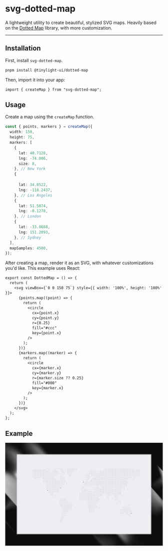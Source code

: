 # svg-dotted-map

A lightweight utility to create beautiful, stylized SVG maps. Heavily based on the [Dotted Map](https://github.com/NTag/dotted-map/tree/main) library, with more customization.

---

## Installation

First, install `svg-dotted-map`.

```bash
pnpm install @tinylight-ui/dotted-map
```

Then, import it into your app:

```tsx
import { createMap } from "svg-dotted-map";
```

## Usage

Create a map using the `createMap` function.

```typescript
const { points, markers } = createMap({
  width: 150,
  height: 75,
  markers: [
    {
      lat: 40.7128,
      lng: -74.006,
      size: 8,
    }, // New York
    {

      lat: 34.0522,
      lng: -118.2437,
    }, // Los Angeles
    {
      lat: 51.5074,
      lng: -0.1278,
    }, // London
    {
      lat: -33.8688,
      lng: 151.2093,
    }, // Sydney
  ],
  mapSamples: 4500,
});
```

After creating a map, render it as an SVG, with whatever customizations you'd like. This example uses React:

```tsx
export const DottedMap = () => {
  return (
    <svg viewBox={`0 0 150 75`} style={{ width: '100%', height: '100%' }}>
      {points.map((point) => {
        return (
          <circle
            cx={point.x}
            cy={point.y}
            r={0.25}
            fill="#ccc"
            key={point.x}
          />
        );
      })}
      {markers.map((marker) => {
        return (
          <circle
            cx={marker.x}
            cy={marker.y}
            r={marker.size ?? 0.25}
            fill="#000"
            key={marker.x}
          />
        );
      })}
    </svg>
  );
};
```

## Example

![a dotted map on an abstract background](https://raw.githubusercontent.com/thejessewinton/svg-dotted-map/refs/heads/main/image.jpeg "SVG Dotted Map")


